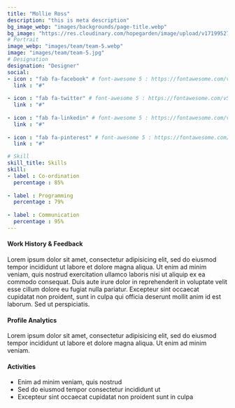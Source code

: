 ```yaml
---
title: "Mollie Ross"
description: "this is meta description"
bg_image_webp: "images/backgrounds/page-title.webp"
bg_image: "https://res.cloudinary.com/hopegarden/image/upload/v1719952740/title-poppy.webp"
# Portrait
image_webp: "images/team/team-5.webp"
image: "images/team/team-5.jpg"
# Designation
designation: "Designer"
social:
- icon : "fab fa-facebook" # font-awesome 5 : https://fontawesome.com/v5/search
  link : "#"
  
- icon : "fab fa-twitter" # font-awesome 5 : https://fontawesome.com/v5/search
  link : "#"
  
- icon : "fab fa-linkedin" # font-awesome 5 : https://fontawesome.com/v5/search
  link : "#"
  
- icon : "fab fa-pinterest" # font-awesome 5 : https://fontawesome.com/v5/search
  link : "#"

# Skill
skill_title: Skills
skill:
- label : Co-ordination
  percentage : 85%
  
- label : Programming
  percentage : 79%
  
- label : Communication
  percentage : 95%
---
```


#### Work History & Feedback
Lorem ipsum dolor sit amet, consectetur adipisicing elit, sed do eiusmod tempor incididunt ut labore et dolore magna aliqua. Ut enim ad minim veniam, quis nostrud exercitation ullamco laboris nisi ut aliquip ex ea commodo consequat. Duis aute irure dolor in reprehenderit in voluptate velit esse cillum dolore eu fugiat nulla pariatur. Excepteur sint occaecat cupidatat non proident, sunt in culpa qui officia deserunt mollit anim id est laborum. Sed ut perspiciatis.

#### Profile Analytics
Lorem ipsum dolor sit amet, consectetur adipisicing elit, sed do eiusmod tempor incididunt ut labore et dolore magna aliqua. Ut enim ad minim veniam.

#### Activities
* Enim ad minim veniam, quis nostrud
* Sed do eiusmod tempor consectetur incididunt ut
* Excepteur sint occaecat cupidatat non proident sunt in culpa
